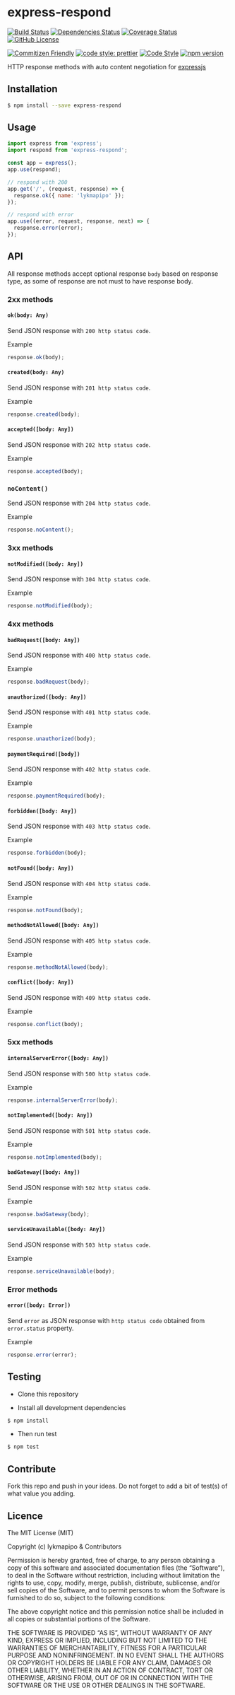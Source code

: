 express-respond
=====================

[![Build Status](https://app.travis-ci.com/lykmapipo/express-respond.svg?branch=master)](https://app.travis-ci.com/lykmapipo/express-respond)
[![Dependencies Status](https://david-dm.org/lykmapipo/express-respond.svg)](https://david-dm.org/lykmapipo/express-respond)
[![Coverage Status](https://coveralls.io/repos/github/lykmapipo/express-respond/badge.svg?branch=master)](https://coveralls.io/github/lykmapipo/express-respond?branch=master)
[![GitHub License](https://img.shields.io/github/license/lykmapipo/express-respond)](https://github.com/lykmapipo/express-respond/blob/master/LICENSE)

[![Commitizen Friendly](https://img.shields.io/badge/commitizen-friendly-brightgreen.svg)](http://commitizen.github.io/cz-cli/)
[![code style: prettier](https://img.shields.io/badge/code_style-prettier-ff69b4.svg)](https://github.com/prettier/prettier)
[![Code Style](https://badgen.net/badge/code%20style/airbnb/ff5a5f?icon=airbnb)](https://github.com/airbnb/javascript)
[![npm version](https://img.shields.io/npm/v/express-respond)](https://www.npmjs.com/package/express-respond)

HTTP response methods with auto content negotiation for [expressjs](https://github.com/strongloop/express/)

## Installation
```sh
$ npm install --save express-respond
```

## Usage
```js
import express from 'express';
import respond from 'express-respond';

const app = express();
app.use(respond);

// respond with 200
app.get('/', (request, response) => {
  response.ok({ name: 'lykmapipo' });
});

// respond with error
app.use((error, request, response, next) => {
  response.error(error);
});
```

## API
All response methods accept optional response `body` based on response type, as some of response are not must to have response body.

### 2xx methods

#### `ok(body: Any)`
Send JSON response with `200 http status code`.

Example
```js
response.ok(body);
```

#### `created(body: Any)`
Send JSON response with `201 http status code`.

Example
```js
response.created(body);
```

#### `accepted([body: Any])`
Send JSON response with `202 http status code`.

Example
```js
response.accepted(body);
```

### `noContent()`
Send JSON response with `204 http status code`.

Example
```js
response.noContent();
```

### 3xx methods

#### `notModified([body: Any])`
Send JSON response with `304 http status code`.

Example
```js
response.notModified(body);
```

### 4xx methods

#### `badRequest([body: Any])`
Send JSON response with `400 http status code`.

Example
```js
response.badRequest(body);
```

#### `unauthorized([body: Any])`
Send JSON response with `401 http status code`.

Example
```js
response.unauthorized(body);
```

#### `paymentRequired([body])`
Send JSON response with `402 http status code`.

Example
```js
response.paymentRequired(body);
```

#### `forbidden([body: Any])`
Send JSON response with `403 http status code`.

Example
```js
response.forbidden(body);
```

#### `notFound([body: Any])`
Send JSON response with `404 http status code`.

Example
```js
response.notFound(body);
```

#### `methodNotAllowed([body: Any])`
Send JSON response with `405 http status code`.

Example
```js
response.methodNotAllowed(body);
```

#### `conflict([body: Any])`
Send JSON response with `409 http status code`.

Example
```js
response.conflict(body);
```

### 5xx methods

#### `internalServerError([body: Any])`
Send JSON response with `500 http status code`.

Example
```js
response.internalServerError(body);
```

#### `notImplemented([body: Any])`
Send JSON response with `501 http status code`.

Example
```js
response.notImplemented(body);
```

#### `badGateway([body: Any])`
Send JSON response with `502 http status code`.

Example
```js
response.badGateway(body);
```

#### `serviceUnavailable([body: Any])`
Send JSON response with `503 http status code`.

Example
```js
response.serviceUnavailable(body);
```

### Error methods

#### `error([body: Error])`
Send `error` as JSON response with `http status code` obtained from `error.status` property.

Example
```js
response.error(error);
```


## Testing

* Clone this repository

* Install all development dependencies

```sh
$ npm install
```
* Then run test

```sh
$ npm test
```

## Contribute

Fork this repo and push in your ideas. 
Do not forget to add a bit of test(s) of what value you adding.

## Licence

The MIT License (MIT)

Copyright (c) lykmapipo & Contributors

Permission is hereby granted, free of charge, to any person obtaining a copy of this software and associated documentation files (the “Software”), to deal in the Software without restriction, including without limitation the rights to use, copy, modify, merge, publish, distribute, sublicense, and/or sell copies of the Software, and to permit persons to whom the Software is furnished to do so, subject to the following conditions:

The above copyright notice and this permission notice shall be included in all copies or substantial portions of the Software.

THE SOFTWARE IS PROVIDED “AS IS”, WITHOUT WARRANTY OF ANY KIND, EXPRESS OR IMPLIED, INCLUDING BUT NOT LIMITED TO THE WARRANTIES OF MERCHANTABILITY, FITNESS FOR A PARTICULAR PURPOSE AND NONINFRINGEMENT. IN NO EVENT SHALL THE AUTHORS OR COPYRIGHT HOLDERS BE LIABLE FOR ANY CLAIM, DAMAGES OR OTHER LIABILITY, WHETHER IN AN ACTION OF CONTRACT, TORT OR OTHERWISE, ARISING FROM, OUT OF OR IN CONNECTION WITH THE SOFTWARE OR THE USE OR OTHER DEALINGS IN THE SOFTWARE. 
